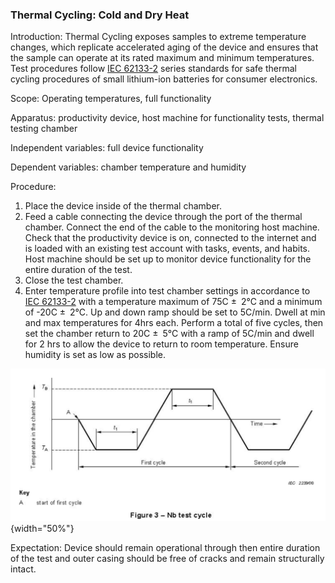 ### Thermal Cycling: Cold and Dry Heat
Introduction: Thermal Cycling exposes samples to extreme temperature changes, which replicate accelerated aging of the device and ensures that the sample can operate at its rated maximum and minimum temperatures. Test procedures follow [IEC 62133-2](https://www.sz-sts.com/static/upload/file/20230317/1679038143929808.pdf) series standards for safe thermal cycling procedures of small lithium-ion batteries for consumer electronics.

Scope: Operating temperatures, full functionality

Apparatus: productivity device, host machine for functionality tests, thermal testing chamber

Independent variables: full device functionality

Dependent variables: chamber temperature and humidity

Procedure:

1. Place the device inside of the thermal chamber.
2. Feed a cable connecting the device through the port of the thermal chamber. Connect the end of the cable to the monitoring host machine. Check that the productivity device is on, connected to the internet and is loaded with an existing test account with tasks, events, and habits. Host machine should be set up to monitor device functionality for the entire duration of the test.
3. Close the test chamber.
4. Enter temperature profile into test chamber settings in accordance to [IEC 62133-2](https://www.sz-sts.com/static/upload/file/20230317/1679038143929808.pdf) with a temperature maximum of 75C ± 2°C and a minimum of -20C ± 2°C. Up and down ramp should be set to 5C/min. Dwell at min and max temperatures for 4hrs each. Perform a total of five cycles, then set the chamber return to 20C ± 5°C with a ramp of 5C/min and dwell for 2 hrs to allow the device to return to room temperature. Ensure humidity is set as low as possible.

![IEC 60068-2-14 Thermal Cycling Graph](images/thermal.png){width="50%"}

Expectation: Device should remain operational through then entire duration of the test and outer casing should be free of cracks and remain structurally intact.
